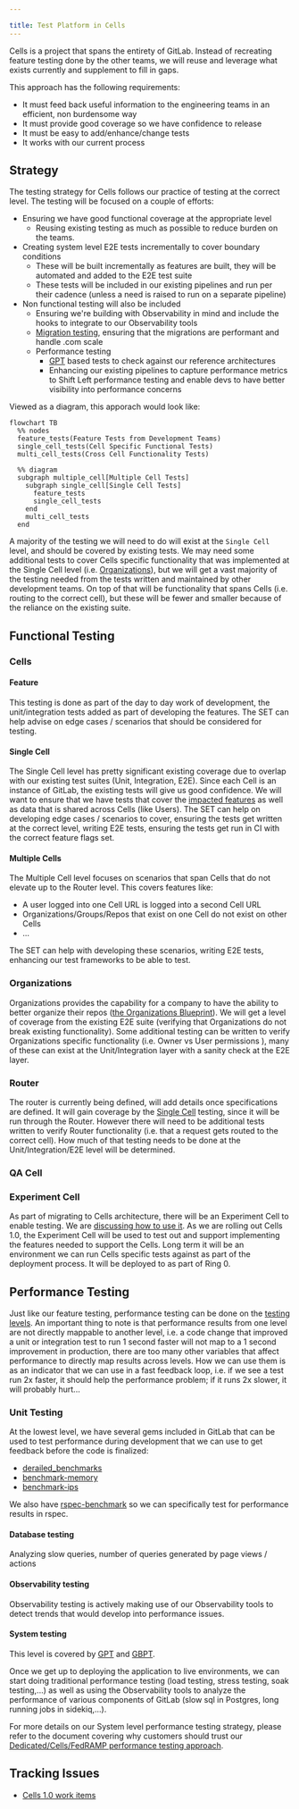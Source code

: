 ```yaml
---

title: Test Platform in Cells
---
```


Cells is a project that spans the entirety of GitLab. Instead of recreating feature testing done by the other teams, we will reuse and leverage what exists currently and supplement to fill in gaps.

This approach has the following requirements:
- It must feed back useful information to the engineering teams in an efficient, non burdensome way
- It must provide good coverage so we have confidence to release
- It must be easy to add/enhance/change tests
- It works with our current process

## Strategy

The testing strategy for Cells follows our practice of testing at the correct level. The testing will be focused on a couple of efforts:
- Ensuring we have good functional coverage at the appropriate level
    - Reusing existing testing as much as possible to reduce burden on the teams.
- Creating system level E2E tests incrementally to cover boundary conditions
    - These will be built incrementally as features are built, they will be automated and added to the E2E test suite
    - These tests will be included in our existing pipelines and run per their cadence (unless a need is raised to run on a separate pipeline)
- Non functional testing will also be included
    - Ensuring we're building with Observability in mind and include the hooks to integrate to our Observability tools
    - [Migration testing](https://docs.gitlab.com/ee/development/testing_guide/testing_migrations_guide.html), ensuring that the migrations are performant and handle .com scale
    - Performance testing
        - [GPT](https://gitlab.com/gitlab-org/quality/performance#gitlab-performance-tool) based tests to check against our reference architectures
        - Enhancing our existing pipelines to capture performance metrics to Shift Left performance testing and enable devs to have better visibility into performance concerns

Viewed as a diagram, this apporach would look like:

``` mermaid
flowchart TB
  %% nodes
  feature_tests(Feature Tests from Development Teams)
  single_cell_tests(Cell Specific Functional Tests)
  multi_cell_tests(Cross Cell Functionality Tests)

  %% diagram
  subgraph multiple_cell[Multiple Cell Tests]
    subgraph single_cell[Single Cell Tests]
      feature_tests
      single_cell_tests
    end
    multi_cell_tests
  end
```

A majority of the testing we will need to do will exist at the `Single Cell` level, and should be covered by existing tests. We may need some additional tests to cover Cells specific functionality that was implemented at the Single Cell level (i.e. [Organizations](#organizations)), but we will get a vast majority of the testing needed from the tests written and maintained by other development teams. On top of that will be functionality that spans Cells (i.e. routing to the correct cell), but these will be fewer and smaller because of the reliance on the existing suite.

## Functional Testing

### Cells

#### Feature

This testing is done as part of the day to day work of development, the unit/integration tests added as part of developing the features. The SET can help advise on edge cases / scenarios that should be considered for testing.

#### Single Cell

The Single Cell level has pretty significant existing coverage due to overlap with our existing test suites (Unit, Integration, E2E). Since each Cell is an instance of GitLab, the existing tests will give us good confidence. We will want to ensure that we have tests that cover the [impacted features](https://docs.gitlab.com/ee/architecture/blueprints/cells/#impacted-features) as well as data that is shared across Cells (like Users). The SET can help on developing edge cases / scenarios to cover, ensuring the tests get written at the correct level, writing E2E tests, ensuring the tests get run in CI with the correct feature flags set.

#### Multiple Cells

The Multiple Cell level focuses on scenarios that span Cells that do not elevate up to the Router level. This covers features like:
- A user logged into one Cell URL is logged into a second Cell URL
- Organizations/Groups/Repos that exist on one Cell do not exist on other Cells
- ...

The SET can help with developing these scenarios, writing E2E tests, enhancing our test frameworks to be able to test.

### Organizations

Organizations provides the capability for a company to have the ability to better organize their repos ([the Organizations Blueprint](https://gitlab.com/gitlab-org/gitlab/-/blob/master/doc/architecture/blueprints/organization/index.md)). We will get a level of coverage from the existing E2E suite (verifying that Organizations do not break existing functionality). Some additional testing can be written to verify Organizations specific functionality (i.e. Owner vs User permissions ), many of these can exist at the Unit/Integration layer with a sanity check at the E2E layer.

### Router

The router is currently being defined, will add details once specifications are defined. It will gain coverage by the [Single Cell](#single-cell) testing, since it will be run through the Router. However there will need to be additional tests written to verify Router functionality (i.e. that a request gets routed to the correct cell). How much of that testing needs to be done at the Unit/Integration/E2E level will be determined.

### QA Cell

### Experiment Cell

As part of migrating to Cells architecture, there will be an Experiment Cell to enable testing. We are [discussing how to use it](https://gitlab.com/gitlab-org/quality/quality-engineering/team-tasks/-/issues/2363). As we are rolling out Cells 1.0, the Experiment Cell will be used to test out and support implementing the features needed to support the Cells. Long term it will be an environment we can run Cells specific tests against as part of the deployment process. It will be deployed to as part of Ring 0.

## Performance Testing

Just like our feature testing, performance testing can be done on the [testing levels](https://docs.gitlab.com/ee/development/testing_guide/testing_levels.html). An important thing to note is that performance results from one level are not directly mappable to another level, i.e. a code change that improved a unit or integration test to run 1 second faster will not map to a 1 second improvement in production, there are too many other variables that affect performance to directly map results across levels. How we can use them is as an indicator that we can use in a fast feedback loop, i.e. if we see a test run 2x faster, it should help the performance problem; if it runs 2x slower, it will probably hurt...

### Unit Testing

At the lowest level, we have several gems included in GitLab that can be used to test performance during development that we can use to get feedback before the code is finalized:
- [derailed_benchmarks](https://github.com/zombocom/derailed_benchmarks)
- [benchmark-memory](https://github.com/michaelherold/benchmark-memory)
- [benchmark-ips](https://github.com/evanphx/benchmark-ips)

We also have [rspec-benchmark](https://github.com/piotrmurach/rspec-benchmark) so we can specifically test for performance results in rspec.

#### Database testing

Analyzing slow queries, number of queries generated by page views / actions

#### Observability testing

Observability testing is actively making use of our Observability tools to detect trends that would develop into performance issues.

#### System testing

This level is covered by [GPT](https://gitlab.com/gitlab-org/quality/performance) and [GBPT](https://gitlab.com/gitlab-org/quality/performance-sitespeed).

Once we get up to deploying the application to live environments, we can start doing traditional performance testing (load testing, stress testing, soak testing,...) as well as using the Observability tools to analyze the performance of various components of GitLab (slow sql in Postgres, long running jobs in sidekiq,...).

For more details on our System level performance testing strategy, please refer to the document covering why customers should trust our [Dedicated/Cells/FedRAMP performance testing approach](https://gitlab.com/gitlab-com/content-sites/internal-handbook/-/merge_requests/4447).

## Tracking Issues

- [Cells 1.0 work items](https://gitlab.com/groups/gitlab-org/quality/-/epics/59)
